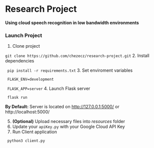 # Research Project
__Using cloud speech recognition in low bandwidth environments__

### Launch Project
1. Clone project

```git clone https://github.com/chezecz/research-project.git```
2. Install dependencies

``` pip install -r requirements.txt```
3. Set enviroment variables

``` FLASK_ENV=development```

``` FLASK_APP=server```
4. Launch Flask server

``` flask run```

**By Default:** Server is located on http://127.0.0.1:5000/ or http://localhost:5000/

5. __(Optional)__ Upload necessary files into *resources* folder
6. Update your ```apiKey.py``` with your Google Cloud API Key
7. Run Client application

``` python3 client.py```

